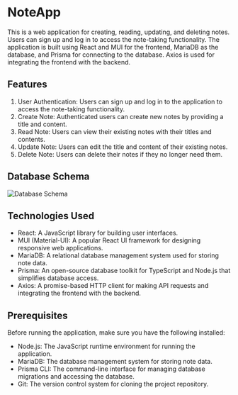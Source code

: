 # NoteApp

This is a web application for creating, reading, updating, and deleting notes. Users can sign up and log in to access the note-taking functionality. The application is built using React and MUI for the frontend, MariaDB as the database, and Prisma for connecting to the database. Axios is used for integrating the frontend with the backend.

## Features

1. User Authentication: Users can sign up and log in to the application to access the note-taking functionality.
2. Create Note: Authenticated users can create new notes by providing a title and content.
3. Read Note: Users can view their existing notes with their titles and contents.
4. Update Note: Users can edit the title and content of their existing notes.
5. Delete Note: Users can delete their notes if they no longer need them.

## Database Schema
![Database Schema]([https://example.com/images/example.png](https://drive.google.com/file/d/1JJZI0C5ncC1C0oIcMq2sBtHZb40JnsVR/view?usp=drive_link))


## Technologies Used

- React: A JavaScript library for building user interfaces.
- MUI (Material-UI): A popular React UI framework for designing responsive web applications.
- MariaDB: A relational database management system used for storing note data.
- Prisma: An open-source database toolkit for TypeScript and Node.js that simplifies database access.
- Axios: A promise-based HTTP client for making API requests and integrating the frontend with the backend.

## Prerequisites

Before running the application, make sure you have the following installed:

- Node.js: The JavaScript runtime environment for running the application.
- MariaDB: The database management system for storing note data.
- Prisma CLI: The command-line interface for managing database migrations and accessing the database.
- Git: The version control system for cloning the project repository.
